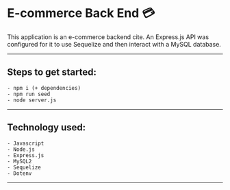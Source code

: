 # E-commerce Back End :credit_card:

This application is an e-commerce backend cite. An Express.js API was configured for it to use Sequelize and then interact with a MySQL database.

---

## **Steps to get started:**
```
- npm i (+ dependencies)
- npm run seed
- node server.js
```
---

## **Technology used:**
```
- Javascript
- Node.js
- Express.js
- MySQL2
- Sequelize
- Dotenv
```
---
